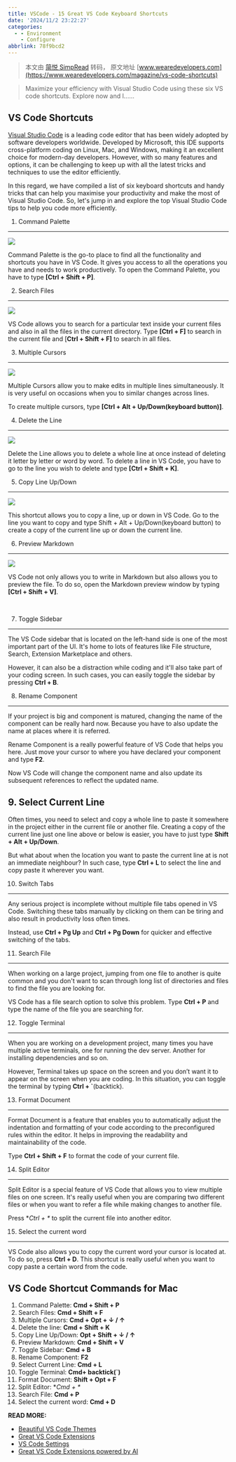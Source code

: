 ```yaml
---
title: VSCode - 15 Great VS Code Keyboard Shortcuts
date: '2024/11/2 23:22:27'
categories:
  - - Environment
    - Configure
abbrlink: 78f9bcd2
---
```

> 本文由 [简悦 SimpRead](http://ksria.com/simpread/) 转码， 原文地址 [www.wearedevelopers.com](https://www.wearedevelopers.com/magazine/vs-code-shortcuts)

> Maximize your efficiency with Visual Studio Code using these six VS code shortcuts. Explore now and l......

VS Code Shortcuts
-----------------

[Visual Studio Code](https://code.visualstudio.com/) is a leading code editor that has been widely adopted by software developers worldwide. Developed by Microsoft, this IDE supports cross-platform coding on Linux, Mac, and Windows, making it an excellent choice for modern-day developers. However, with so many features and options, it can be challenging to keep up with all the latest tricks and techniques to use the editor efficiently.

In this regard, we have compiled a list of six keyboard shortcuts and handy tricks that can help you maximise your productivity and make the most of Visual Studio Code. So, let's jump in and explore the top Visual Studio Code tips to help you code more efficiently.  

1. Command Palette
------------------

![](https://assets-global.website-files.com/5e9aa66fd3886aa2b4ec01ca/63d8b46b8b9671d6f04e5641_command%20palette%20(1).gif)

Command Palette is the go-to place to find all the functionality and shortcuts you have in VS Code. It gives you access to all the operations you have and needs to work productively. To open the Command Palette, you have to type **[Ctrl + Shift + P]**.

2. Search Files
---------------

![](https://assets-global.website-files.com/5e9aa66fd3886aa2b4ec01ca/63d8b47b46e81f679706559c_search%20files%20(1).gif)

VS Code allows you to search for a particular text inside your current files and also in all the files in the current directory. Type **[Ctrl + F]** to search in the current file and [**Ctrl + Shift + F]** to search in all files.

3. Multiple Cursors
-------------------

![](https://assets-global.website-files.com/5e9aa66fd3886aa2b4ec01ca/63d8b484f06e4a6aa9032723_multiple%20cursors%20(1).gif)

Multiple Cursors allow you to make edits in multiple lines simultaneously. It is very useful on occasions when you to similar changes across lines.

To create multiple cursors, type **[Ctrl + Alt + Up/Down(keyboard button)]**.

4. Delete the Line
------------------

![](https://assets-global.website-files.com/5e9aa66fd3886aa2b4ec01ca/63d8b48dce3d18838738d5d0_delete%20the%20line%20(1).gif)

Delete the Line allows you to delete a whole line at once instead of deleting it letter by letter or word by word. To delete a line in VS Code, you have to go to the line you wish to delete and type **[Ctrl + Shift + K]**.

5. Copy Line Up/Down
--------------------

![](https://assets-global.website-files.com/5e9aa66fd3886aa2b4ec01ca/63d8b4944bb5ec7f84342fe6_copy%20line%20up%20down%20(1).gif)

This shortcut allows you to copy a line, up or down in VS Code. Go to the line you want to copy and type Shift + Alt + Up/Down(keyboard button) to create a copy of the current line up or down the current line.

6. Preview Markdown
-------------------

![](https://assets-global.website-files.com/5e9aa66fd3886aa2b4ec01ca/63d8b49cf3446949428896e2_preview%20markdown%20(1).gif)

VS Code not only allows you to write in Markdown but also allows you to preview the file. To do so, open the Markdown preview window by typing **[Ctrl + Shift + V]**.

‍

7. Toggle Sidebar
-----------------

The VS Code sidebar that is located on the left-hand side is one of the most important part of the UI. It's home to lots of features like File structure, Search, Extension Marketplace and others.

However, it can also be a distraction while coding and it'll also take part of your coding screen. In such cases, you can easily toggle the sidebar by pressing **Ctrl + B**.

8. Rename Component
-------------------

If your project is big and component is matured, changing the name of the component can be really hard now. Because you have to also update the name at places where it is referred.

Rename Component is a really powerful feature of VS Code that helps you here. Just move your cursor to where you have declared your component and type **F2**.

Now VS Code will change the component name and also update its subsequent references to reflect the updated name.

**9. Select** Current **Line**
------------------------------

Often times, you need to select and copy a whole line to paste it somewhere in the project either in the current file or another file. Creating a copy of the current line just one line above or below is easier, you have to just type **Shift + Alt + Up/Down**.

But what about when the location you want to paste the current line at is not an immediate neighbour? In such case, type **Ctrl + L** to select the line and copy paste it wherever you want.

10. Switch Tabs
---------------

Any serious project is incomplete without multiple file tabs opened in VS Code. Switching these tabs manually by clicking on them can be tiring and also result in productivity loss often times.

Instead, use **Ctrl + Pg Up** and **Ctrl + Pg Down** for quicker and effective switching of the tabs.

11. Search File
---------------

When working on a large project, jumping from one file to another is quite common and you don't want to scan through long list of directories and files to find the file you are looking for.

VS Code has a file search option to solve this problem. Type **Ctrl + P** and type the name of the file you are searching for.

12. Toggle Terminal
-------------------

When you are working on a development project, many times you have multiple active terminals, one for running the dev server. Another for installing dependencies and so on.

However, Terminal takes up space on the screen and you don’t want it to appear on the screen when you are coding. In this situation, you can toggle the terminal by typing **Ctrl + `**(backtick).

13. Format Document
-------------------

Format Document is a feature that enables you to automatically adjust the indentation and formatting of your code according to the preconfigured rules within the editor. It helps in improving the readability and maintainability of the code.

Type **Ctrl + Shift + F** to format the code of your current file.

14. Split Editor
----------------

Split Editor is a special feature of VS Code that allows you to view multiple files on one screen. It's really useful when you are comparing two different files or when you want to refer a file while making changes to another file.

Press **Ctrl + \** to split the current file into another editor.

15. Select the current word
---------------------------

VS Code also allows you to copy the current word your cursor is located at. To do so, press **Ctrl + D**. This shortcut is really useful when you want to copy paste a certain word from the code.

VS Code Shortcut Commands for Mac
---------------------------------

1.  Command Palette: **Cmd + Shift + P**
2.  Search Files: **Cmd + Shift + F**
3.  Multiple Cursors: **Cmd + Opt + ↓ / ↑**
4.  Delete the line: **Cmd + Shift + K**
5.  Copy Line Up/Down: **Opt + Shift + ↓ / ↑**
6.  Preview Markdown: **Cmd + Shift + V**
7.  Toggle Sidebar: **Cmd + B**
8.  Rename Component: **F2**
9.  Select Current Line: **Cmd + L**
10.  Toggle Terminal: **Cmd+ backtick(`)**
11.  Format Document: **Shift + Opt + F**
12.  Split Editor: **Cmd + \** 
13.  Search File: **Cmd + P**
14.  Select the current word: **Cmd + D**

**READ MORE:**

*   [Beautiful VS Code Themes](https://www.wearedevelopers.com/magazine/vs-code-themes)
*   [Great VS Code Extensions](https://www.wearedevelopers.com/magazine/vs-code-extensions)
*   [VS Code Settings](https://www.wearedevelopers.com/magazine/vs-code-productivity)[**‍**](https://www.wearedevelopers.com/magazine/ai-vs-code-extensions)
*   [Great VS Code Extensions powered by AI](https://www.wearedevelopers.com/magazine/ai-vs-code-extensions)